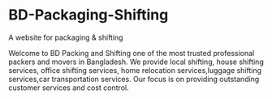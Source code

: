 # BD-Packaging-Shifting
A website for packaging &amp; shifting



Welcome to BD Packing and Shifting one of the most trusted professional packers and movers in Bangladesh.
		We provide local shifting, house shifting services, office shifting services, home relocation services,luggage
		shifting services,car transportation services. Our focus is on providing outstanding customer services and cost control.
